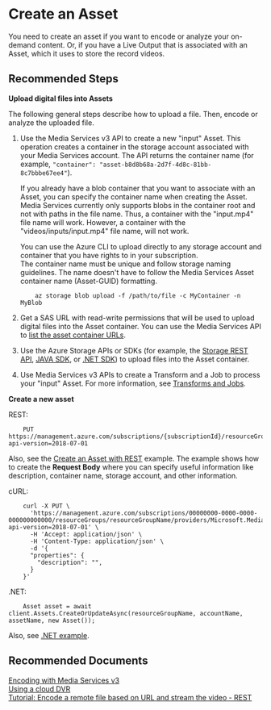 <properties
	pageTitle="Create an Asset"
	description="Create an Asset"
	service="microsoft.media"
	resource="mediaservices"
	authors="juliako"
	ms.author="juliako"
	displayOrder="1"
	articleId="mediaservices-content-upload-asset-creation"
	diagnosticScenario=""
	selfHelpType="generic"
	supportTopicIds="32632079"
	resourceTags=""
	productPesIds="14885"
	cloudEnvironments="public"
/>

# Create an Asset

You need to create an asset if you want to encode or analyze your on-demand content. Or, if you have a Live Output that is associated with an Asset, which it uses to store the record videos.

## **Recommended Steps**

**Upload digital files into Assets**

The following general steps describe how to upload a file. Then, encode or analyze the uploaded file. 

1. Use the Media Services v3 API to create a new "input" Asset. This operation creates a container in the storage account associated with your Media Services account. The API returns the container name (for example, `"container": "asset-b8d8b68a-2d7f-4d8c-81bb-8c7bbbe67ee4"`).
   
    If you already have a blob container that you want to associate with an Asset, you can specify the container name when creating the Asset. Media Services currently only supports blobs in the container root and not with paths in the file name. Thus, a container with the "input.mp4" file name will work. However, a container with the "videos/inputs/input.mp4" file name, will not work.

    You can use the Azure CLI to upload directly to any storage account and container that you have rights to in your subscription. <br/>The container name must be unique and follow storage naming guidelines. The name doesn't have to follow the Media Services Asset container name (Asset-GUID) formatting. 
    
    ```
        az storage blob upload -f /path/to/file -c MyContainer -n MyBlob
    ```
2. Get a SAS URL with read-write permissions that will be used to upload digital files into the Asset container. You can use the Media Services API to [list the asset container URLs](https://docs.microsoft.com/rest/api/media/assets/listcontainersas).
3. Use the Azure Storage APIs or SDKs (for example, the [Storage REST API](https://docs.microsoft.com/azure/storage/common/storage-rest-api-auth), [JAVA SDK](https://docs.microsoft.com/azure/storage/blobs/storage-quickstart-blobs-java-v10), or [.NET SDK](https://docs.microsoft.com/azure/storage/blobs/storage-quickstart-blobs-dotnet?tabs=windows)) to upload files into the Asset container. 
4. Use Media Services v3 APIs to create a Transform and a Job to process your "input" Asset. For more information, see [Transforms and Jobs](https://docs.microsoft.com/azure/media-services/latest/transforms-jobs-concept).

**Create a new asset**

REST:

```
    PUT https://management.azure.com/subscriptions/{subscriptionId}/resourceGroups/{resourceGroupName}/providers/Microsoft.Media/mediaServices/{amsAccountName}/assets/{assetName}?api-version=2018-07-01
```

Also, see the [Create an Asset with REST](https://docs.microsoft.com/rest/api/media/assets/createorupdate#examples) example. The example shows how to create the **Request Body** where you can specify useful information like description, container name, storage account, and other information.

cURL:

```
    curl -X PUT \
      'https://management.azure.com/subscriptions/00000000-0000-0000-000000000000/resourceGroups/resourceGroupName/providers/Microsoft.Media/mediaServices/amsAccountName/assets/myOutputAsset?api-version=2018-07-01' \
      -H 'Accept: application/json' \
      -H 'Content-Type: application/json' \
      -d '{
      "properties": {
        "description": "",
      }
    }'
```

.NET:

```
    Asset asset = await client.Assets.CreateOrUpdateAsync(resourceGroupName, accountName, assetName, new Asset());
```

Also, see [.NET example](https://docs.microsoft.com/azure/media-services/latest/job-input-from-local-file-how-to).

## **Recommended Documents**

[Encoding with Media Services v3](https://docs.microsoft.com/azure/media-services/latest/encoding-concept)<br>
[Using a cloud DVR](https://docs.microsoft.com/azure/media-services/latest/live-event-cloud-dvr)<br>
[Tutorial: Encode a remote file based on URL and stream the video - REST](https://docs.microsoft.com/azure/media-services/latest/stream-files-tutorial-with-rest)